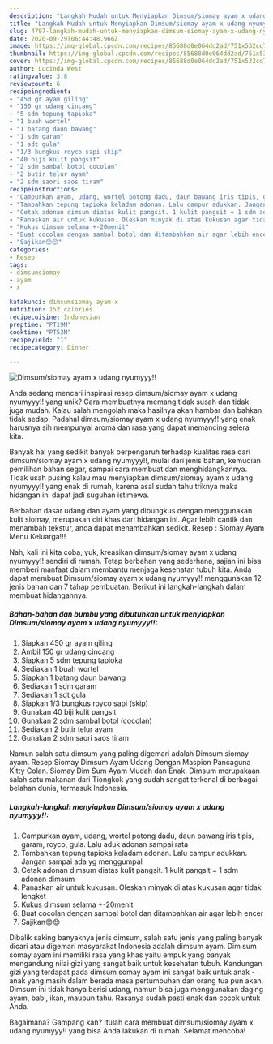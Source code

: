 ```yaml
---
description: "Langkah Mudah untuk Menyiapkan Dimsum/siomay ayam x udang nyumyyy!!, Menggugah Selera"
title: "Langkah Mudah untuk Menyiapkan Dimsum/siomay ayam x udang nyumyyy!!, Menggugah Selera"
slug: 4797-langkah-mudah-untuk-menyiapkan-dimsum-siomay-ayam-x-udang-nyumyyy-menggugah-selera
date: 2020-09-29T06:44:48.966Z
image: https://img-global.cpcdn.com/recipes/85688d0e064dd2ad/751x532cq70/dimsumsiomay-ayam-x-udang-nyumyyy-foto-resep-utama.jpg
thumbnail: https://img-global.cpcdn.com/recipes/85688d0e064dd2ad/751x532cq70/dimsumsiomay-ayam-x-udang-nyumyyy-foto-resep-utama.jpg
cover: https://img-global.cpcdn.com/recipes/85688d0e064dd2ad/751x532cq70/dimsumsiomay-ayam-x-udang-nyumyyy-foto-resep-utama.jpg
author: Lucinda West
ratingvalue: 3.8
reviewcount: 6
recipeingredient:
- "450 gr ayam giling"
- "150 gr udang cincang"
- "5 sdm tepung tapioka"
- "1 buah wortel"
- "1 batang daun bawang"
- "1 sdm garam"
- "1 sdt gula"
- "1/3 bungkus royco sapi skip"
- "40 biji kulit pangsit"
- "2 sdm sambal botol cocolan"
- "2 butir telur ayam"
- "2 sdm saori saos tiram"
recipeinstructions:
- "Campurkan ayam, udang, wortel potong dadu, daun bawang iris tipis, garam, royco, gula. Lalu aduk adonan sampai rata"
- "Tambahkan tepung tapioka keladam adonan. Lalu campur adukkan. Jangan sampai ada yg menggumpal"
- "Cetak adonan dimsum diatas kulit pangsit. 1 kulit pangsit = 1 sdm adonan dimsum"
- "Panaskan air untuk kukusan. Oleskan minyak di atas kukusan agar tidak lengket"
- "Kukus dimsum selama +-20menit"
- "Buat cocolan dengan sambal botol dan ditambahkan air agar lebih encer"
- "Sajikan😊😊"
categories:
- Resep
tags:
- dimsumsiomay
- ayam
- x

katakunci: dimsumsiomay ayam x 
nutrition: 152 calories
recipecuisine: Indonesian
preptime: "PT19M"
cooktime: "PT53M"
recipeyield: "1"
recipecategory: Dinner

---
```



![Dimsum/siomay ayam x udang nyumyyy!!](https://img-global.cpcdn.com/recipes/85688d0e064dd2ad/751x532cq70/dimsumsiomay-ayam-x-udang-nyumyyy-foto-resep-utama.jpg)

Anda sedang mencari inspirasi resep dimsum/siomay ayam x udang nyumyyy!! yang unik? Cara membuatnya memang tidak susah dan tidak juga mudah. Kalau salah mengolah maka hasilnya akan hambar dan bahkan tidak sedap. Padahal dimsum/siomay ayam x udang nyumyyy!! yang enak harusnya sih mempunyai aroma dan rasa yang dapat memancing selera kita.

Banyak hal yang sedikit banyak berpengaruh terhadap kualitas rasa dari dimsum/siomay ayam x udang nyumyyy!!, mulai dari jenis bahan, kemudian pemilihan bahan segar, sampai cara membuat dan menghidangkannya. Tidak usah pusing kalau mau menyiapkan dimsum/siomay ayam x udang nyumyyy!! yang enak di rumah, karena asal sudah tahu triknya maka hidangan ini dapat jadi suguhan istimewa.

Berbahan dasar udang dan ayam yang dibungkus dengan menggunakan kulit siomay, merupakan ciri khas dari hidangan ini. Agar lebih cantik dan menambah tekstur, anda dapat menambahkan sedikit. Resep : Siomay Ayam Menu Keluarga!!!


Nah, kali ini kita coba, yuk, kreasikan dimsum/siomay ayam x udang nyumyyy!! sendiri di rumah. Tetap berbahan yang sederhana, sajian ini bisa memberi manfaat dalam membantu menjaga kesehatan tubuh kita. Anda dapat membuat Dimsum/siomay ayam x udang nyumyyy!! menggunakan 12 jenis bahan dan 7 tahap pembuatan. Berikut ini langkah-langkah dalam membuat hidangannya.

<!--inarticleads1-->

##### Bahan-bahan dan bumbu yang dibutuhkan untuk menyiapkan Dimsum/siomay ayam x udang nyumyyy!!:

1. Siapkan 450 gr ayam giling
1. Ambil 150 gr udang cincang
1. Siapkan 5 sdm tepung tapioka
1. Sediakan 1 buah wortel
1. Siapkan 1 batang daun bawang
1. Sediakan 1 sdm garam
1. Sediakan 1 sdt gula
1. Siapkan 1/3 bungkus royco sapi (skip)
1. Gunakan 40 biji kulit pangsit
1. Gunakan 2 sdm sambal botol (cocolan)
1. Sediakan 2 butir telur ayam
1. Gunakan 2 sdm saori saos tiram


Namun salah satu dimsum yang paling digemari adalah Dimsum siomay ayam. Resep Siomay Dimsum Ayam Udang Dengan Maspion Pancaguna Kitty Colan. Siomay Dim Sum Ayam Mudah dan Enak. Dimsum merupakaan salah satu makanan dari Tiongkok yang sudah sangat terkenal di berbagai belahan dunia, termasuk Indonesia. 

<!--inarticleads2-->

##### Langkah-langkah menyiapkan Dimsum/siomay ayam x udang nyumyyy!!:

1. Campurkan ayam, udang, wortel potong dadu, daun bawang iris tipis, garam, royco, gula. Lalu aduk adonan sampai rata
1. Tambahkan tepung tapioka keladam adonan. Lalu campur adukkan. Jangan sampai ada yg menggumpal
1. Cetak adonan dimsum diatas kulit pangsit. 1 kulit pangsit = 1 sdm adonan dimsum
1. Panaskan air untuk kukusan. Oleskan minyak di atas kukusan agar tidak lengket
1. Kukus dimsum selama +-20menit
1. Buat cocolan dengan sambal botol dan ditambahkan air agar lebih encer
1. Sajikan😊😊


Dibalik saking banyaknya jenis dimsum, salah satu jenis yang paling banyak dicari atau digemari masyarakat Indonesia adalah dimsum ayam. Dim sum somay ayam ini memiliki rasa yang khas yaitu empuk yang banyak mengandung nilai gizi yang sangat baik untuk kesehatan tubuh. Kandungan gizi yang terdapat pada dimsum somay ayam ini sangat baik untuk anak - anak yang masih dalam berada masa pertumbuhan dan orang tua pun akan. Dimsum ini tidak hanya berisi udang, namun bisa juga menggunakan daging ayam, babi, ikan, maupun tahu. Rasanya sudah pasti enak dan cocok untuk Anda. 

Bagaimana? Gampang kan? Itulah cara membuat dimsum/siomay ayam x udang nyumyyy!! yang bisa Anda lakukan di rumah. Selamat mencoba!

